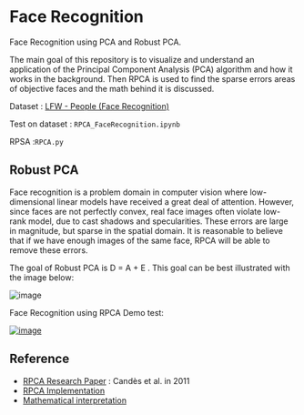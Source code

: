 # Face Recognition
Face Recognition using PCA and Robust PCA. 


The main goal of this repository is to visualize and understand an application of the Principal Component Analysis (PCA) algorithm and how it works in the background. Then RPCA is used to find the sparse errors areas of objective faces and the math behind it is discussed. 


Dataset : [LFW - People (Face Recognition)](https://www.kaggle.com/datasets/atulanandjha/lfwpeople)

Test on dataset : `RPCA_FaceRecognition.ipynb` 

RPSA :`RPCA.py` 


## Robust PCA
Face recognition is a problem domain in computer vision where low-dimensional linear models have received a great deal of attention. However, since faces are not perfectly convex, real face images often violate low-rank model, due to cast shadows and specularities. These errors are large in magnitude, but sparse in the spatial domain. It is reasonable to believe that if we have enough images of the same face, RPCA  will be able to remove these errors.  


The goal of Robust PCA is D = A + E . This goal can be best illustrated with the image below:  

![image](https://kojinoshiba.com/assets/images/2018-05-27-robust-pca/robust_pca.png) 


Face Recognition using RPCA Demo test:  

[![image](https://www.linkpicture.com/q/download3_1.png)](https://www.linkpicture.com/view.php?img=LPic63dd698bbe49b1061729209)





## Reference 

- [RPCA Research Paper](https://arxiv.org/pdf/0912.3599.pdf) : Candès et al. in 2011
- [RPCA Implementation](https://github.com/dganguli/robust-pca)
- [Mathematical interpretation](https://kojinoshiba.com/pca/)












